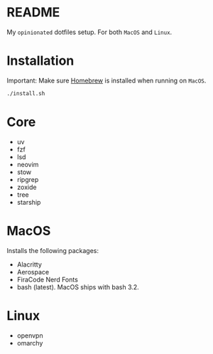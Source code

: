 # README

My `opinionated` dotfiles setup. For both `MacOS` and `Linux`.

# Installation

Important: Make sure [Homebrew](https://brew.sh) is installed when running on `MacOS`.

``` sh 
./install.sh
```

# Core

- uv 
- fzf
- lsd 
- neovim
- stow 
- ripgrep
- zoxide
- tree
- starship


# MacOS

Installs the following packages:

- Alacritty
- Aerospace
- FiraCode Nerd Fonts
- bash (latest). MacOS ships with bash 3.2.

# Linux

- openvpn
- omarchy
